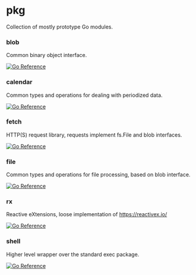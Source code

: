 # pkg
Collection of mostly prototype Go modules.

### blob
Common binary object interface.

[![Go Reference](https://pkg.go.dev/badge/github.com/koud-fi/pkg/blob.svg)](https://pkg.go.dev/github.com/koud-fi/pkg/blob)

### calendar
Common types and operations for dealing with periodized data.

[![Go Reference](https://pkg.go.dev/badge/github.com/koud-fi/pkg/calendar.svg)](https://pkg.go.dev/github.com/koud-fi/pkg/calendar)

### fetch
HTTP(S) request library, requests implement fs.File and blob interfaces.

[![Go Reference](https://pkg.go.dev/badge/github.com/koud-fi/pkg/fetch.svg)](https://pkg.go.dev/github.com/koud-fi/pkg/fetch)

### file
Common types and operations for file processing, based on blob interface.

[![Go Reference](https://pkg.go.dev/badge/github.com/koud-fi/pkg/file.svg)](https://pkg.go.dev/github.com/koud-fi/pkg/file)

### rx
Reactive eXtensions, loose implementation of https://reactivex.io/

[![Go Reference](https://pkg.go.dev/badge/github.com/koud-fi/pkg/rx.svg)](https://pkg.go.dev/github.com/koud-fi/pkg/rx)

### shell
Higher level wrapper over the standard exec package.

[![Go Reference](https://pkg.go.dev/badge/github.com/koud-fi/pkg/shell.svg)](https://pkg.go.dev/github.com/koud-fi/pkg/shell)
